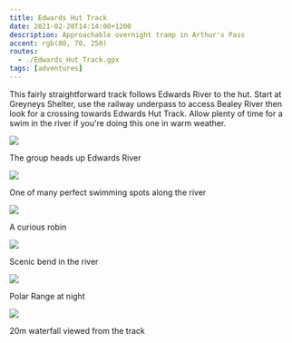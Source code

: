 ```yaml
---
title: Edwards Hut Track
date: 2021-02-20T14:14:00+1200
description: Approachable overnight tramp in Arthur's Pass
accent: rgb(80, 70, 250)
routes:
  - ./Edwards_Hut_Track.gpx
tags: [adventures]
---
```


This fairly straightforward track follows Edwards River to the hut. Start at Greyneys Shelter, use the railway underpass to access Bealey River then look for a crossing towards Edwards Hut Track. Allow plenty of time for a swim in the river if you're doing this one in warm weather.

![][upriver]

<figcaption>The group heads up Edwards River</figcaption>

![][swimminghole]

<figcaption>One of many perfect swimming spots along the river</figcaption>

![][robin]

<figcaption>A curious robin</figcaption>

![][bend]

<figcaption>Scenic bend in the river</figcaption>

![][astro]

<figcaption>Polar Range at night</figcaption>

![][waterfall]

<figcaption>20m waterfall viewed from the track</figcaption>

[upriver]: ./DSC08989.jpg
[swimminghole]: ./DSC09009.jpg
[robin]: ./DSC09016.jpg
[bend]: ./DSC09044.jpg
[astro]: ./DSC09070.jpg
[waterfall]: ./DSC09074.jpg
